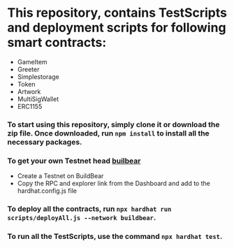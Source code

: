 # This repository, contains TestScripts and deployment scripts for following smart contracts:
- GameItem
- Greeter
- Simplestorage
- Token
- Artwork
- MultiSigWallet
- ERC1155

### To start using this repository, simply clone it or download the zip file. Once downloaded, run `npm install` to install all the necessary packages.

### To get your own Testnet head [builbear](https://buildbear.io/)
- Create a Testnet on BuildBear
- Copy the RPC and explorer link from the Dashboard and add to the hardhat.config.js file

### To deploy all the contracts, run `npx hardhat run scripts/deployAll.js --network buildbear`.

### To run all the TestScripts, use the command `npx hardhat test`.

